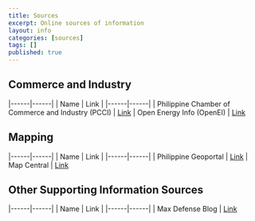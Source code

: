 ```yaml
---
title: Sources
excerpt: Online sources of information
layout: info
categories: [sources]
tags: []
published: true
---
```


## Commerce and Industry

|------|------|
| Name | Link |
|------|------|
| Philippine Chamber of Commerce and Industry (PCCI) | [Link](http://www.philippinechamber.com/)
| Open Energy Info (OpenEI) | [Link](http://en.openei.org/wiki/Philippines)

## Mapping

|------|------|
| Name | Link |
|------|------|
| Philippine Geoportal | [Link](http://geoportal.gov.ph/viewer/)
| Map Central | [Link](#)

## Other Supporting Information Sources

|------|------|
| Name | Link |
|------|------|
| Max Defense Blog | [Link](http://maxdefense.blogspot.com/)
